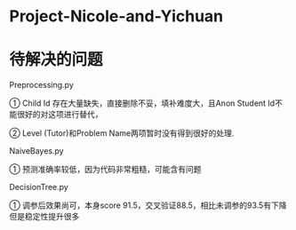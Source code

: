 # Project-Nicole-and-Yichuan
# 待解决的问题
Preprocessing.py

① Child Id 存在大量缺失，直接删除不妥，填补难度大，且Anon Student Id不能很好的对这项进行替代，

② Level (Tutor)和Problem Name两项暂时没有得到很好的处理.


NaiveBayes.py

① 预测准确率较低，因为代码非常粗糙，可能含有问题


DecisionTree.py

① 调参后效果尚可，本身score 91.5，交叉验证88.5，相比未调参的93.5有下降但是稳定性提升很多
